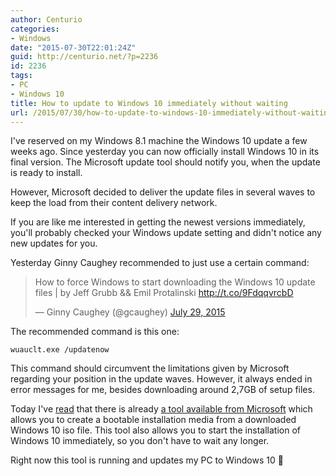 ```yaml
---
author: Centurio
categories:
- Windows
date: "2015-07-30T22:01:24Z"
guid: http://centurio.net/?p=2236
id: 2236
tags:
- PC
- Windows 10
title: How to update to Windows 10 immediately without waiting
url: /2015/07/30/how-to-update-to-windows-10-immediately-without-waiting/
---
```

I've reserved on my Windows 8.1 machine the Windows 10 update a few weeks ago. Since yesterday you can now officially install Windows 10 in its final version. The Microsoft update tool should notify you, when the update is ready to install.

However, Microsoft decided to deliver the update files in several waves to keep the load from their content delivery network.

If you are like me interested in getting the newest versions immediately, you'll probably checked your Windows update setting and didn't notice any new updates for you.

Yesterday Ginny Caughey recommended to just use a certain command:

<blockquote class="twitter-tweet" data-width="550" data-dnt="true">
  <p lang="en" dir="ltr">
    How to force Windows to start downloading the Windows 10 update files | by Jeff Grubb && Emil Protalinski <a href="http://t.co/9FdqqvrcbD">http://t.co/9FdqqvrcbD</a>
  </p>
  
  <p>
    &mdash; Ginny Caughey (@gcaughey) <a href="https://twitter.com/gcaughey/status/626352655217106944?ref_src=twsrc%5Etfw">July 29, 2015</a>
  </p>
</blockquote>



The recommended command is this one:

```
wuauclt.exe /updatenow
```

This command should circumvent the limitations given by Microsoft regarding your position in the update waves. However, it always ended in error messages for me, besides downloading around 2,7GB of setup files.

Today I've [read](http://www.heise.de/newsticker/meldung/Windows-10-Upgrade-Download-von-Hand-anstossen-2765187.html) that there is already [a tool available from Microsoft](https://www.microsoft.com/en-us/software-download/windows10ISO) which allows you to create a bootable installation media from a downloaded Windows 10 iso file. This tool also allows you to start the installation of Windows 10 immediately, so you don't have to wait any longer.

Right now this tool is running and updates my PC to Windows 10 🙂
